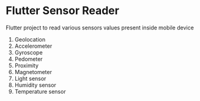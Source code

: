 # Flutter Sensor Reader

Flutter project to read various sensors values present inside mobile device

1. Geolocation
2. Accelerometer
3. Gyroscope
4. Pedometer
5. Proximity
6. Magnetometer
7. Light sensor
8. Humidity sensor
9. Temperature sensor
    


